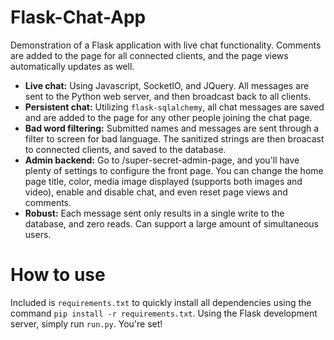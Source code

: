 # Flask-Chat-App

Demonstration of a Flask application with live chat functionality.  Comments are added to the page for all connected clients, and the page views automatically updates as well.

- **Live chat:**  Using Javascript, SocketIO, and JQuery.  All messages are sent to the Python web server, and then broadcast back to all clients.
- **Persistent chat:** Utilizing `flask-sqlalchemy`, all chat messages are saved and are added to the page for any other people joining the chat page.
- **Bad word filtering:** Submitted names and messages are sent through a filter to screen for bad language.  The sanitized strings are then broacast to connected clients, and saved to the database.
- **Admin backend:** Go to /super-secret-admin-page, and you'll have plenty of settings to configure the front page.  You can change the home page title, color, media image displayed (supports both images and video), enable and disable chat, and even reset page views and comments.
- **Robust:** Each message sent only results in a single write to the database, and zero reads.  Can support a large amount of simultaneous users.

# How to use
Included is `requirements.txt` to quickly install all dependencies using the command `pip install -r requirements.txt`. Using the Flask development server, simply run `run.py`.  You're set!
